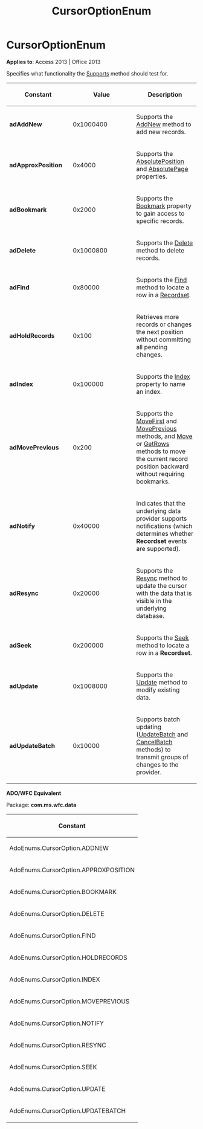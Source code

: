 ﻿---
title: CursorOptionEnum
TOCTitle: CursorOptionEnum
ms:assetid: 3c118c08-02f2-5290-1cef-29e97c35fddc
ms:mtpsurl: https://msdn.microsoft.com/en-us/library/JJ249155(v=office.15)
ms:contentKeyID: 48544303
ms.date: 09/18/2015
mtps_version: v=office.15
---

# CursorOptionEnum


**Applies to**: Access 2013 | Office 2013

Specifies what functionality the [Supports](supports-method-ado.md) method should test for.

<table>
<colgroup>
<col style="width: 33%" />
<col style="width: 33%" />
<col style="width: 33%" />
</colgroup>
<thead>
<tr class="header">
<th><p>Constant</p></th>
<th><p>Value</p></th>
<th><p>Description</p></th>
</tr>
</thead>
<tbody>
<tr class="odd">
<td><p><strong>adAddNew</strong></p></td>
<td><p>0x1000400</p></td>
<td><p>Supports the <a href="addnew-method-ado.md">AddNew</a> method to add new records.</p></td>
</tr>
<tr class="even">
<td><p><strong>adApproxPosition</strong></p></td>
<td><p>0x4000</p></td>
<td><p>Supports the <a href="absoluteposition-property-ado.md">AbsolutePosition</a> and <a href="absolutepage-property-ado.md">AbsolutePage</a> properties.</p></td>
</tr>
<tr class="odd">
<td><p><strong>adBookmark</strong></p></td>
<td><p>0x2000</p></td>
<td><p>Supports the <a href="bookmark-property-ado.md">Bookmark</a> property to gain access to specific records.</p></td>
</tr>
<tr class="even">
<td><p><strong>adDelete</strong></p></td>
<td><p>0x1000800</p></td>
<td><p>Supports the <a href="delete-method-ado-recordset.md">Delete</a> method to delete records.</p></td>
</tr>
<tr class="odd">
<td><p><strong>adFind</strong></p></td>
<td><p>0x80000</p></td>
<td><p>Supports the <a href="find-method-ado.md">Find</a> method to locate a row in a <a href="recordset-object-ado.md">Recordset</a>.</p></td>
</tr>
<tr class="even">
<td><p><strong>adHoldRecords</strong></p></td>
<td><p>0x100</p></td>
<td><p>Retrieves more records or changes the next position without committing all pending changes.</p></td>
</tr>
<tr class="odd">
<td><p><strong>adIndex</strong></p></td>
<td><p>0x100000</p></td>
<td><p>Supports the <a href="index-property-ado.md">Index</a> property to name an index.</p></td>
</tr>
<tr class="even">
<td><p><strong>adMovePrevious</strong></p></td>
<td><p>0x200</p></td>
<td><p>Supports the <a href="movefirst-movelast-movenext-and-moveprevious-methods-ado.md">MoveFirst</a> and <a href="movefirst-movelast-movenext-and-moveprevious-methods-ado.md">MovePrevious</a> methods, and <a href="move-method-ado.md">Move</a> or <a href="getrows-method-ado.md">GetRows</a> methods to move the current record position backward without requiring bookmarks.</p></td>
</tr>
<tr class="odd">
<td><p><strong>adNotify</strong></p></td>
<td><p>0x40000</p></td>
<td><p>Indicates that the underlying data provider supports notifications (which determines whether <strong>Recordset</strong> events are supported).</p></td>
</tr>
<tr class="even">
<td><p><strong>adResync</strong></p></td>
<td><p>0x20000</p></td>
<td><p>Supports the <a href="resync-method-ado.md">Resync</a> method to update the cursor with the data that is visible in the underlying database.</p></td>
</tr>
<tr class="odd">
<td><p><strong>adSeek</strong></p></td>
<td><p>0x200000</p></td>
<td><p>Supports the <a href="seek-method-ado.md">Seek</a> method to locate a row in a <strong>Recordset</strong>.</p></td>
</tr>
<tr class="even">
<td><p><strong>adUpdate</strong></p></td>
<td><p>0x1008000</p></td>
<td><p>Supports the <a href="update-method-ado.md">Update</a> method to modify existing data.</p></td>
</tr>
<tr class="odd">
<td><p><strong>adUpdateBatch</strong></p></td>
<td><p>0x10000</p></td>
<td><p>Supports batch updating (<a href="updatebatch-method-ado.md">UpdateBatch</a> and <a href="cancelbatch-method-ado.md">CancelBatch</a> methods) to transmit groups of changes to the provider.</p></td>
</tr>
</tbody>
</table>


**ADO/WFC Equivalent**

Package: **com.ms.wfc.data**

<table>
<colgroup>
<col style="width: 100%" />
</colgroup>
<thead>
<tr class="header">
<th><p>Constant</p></th>
</tr>
</thead>
<tbody>
<tr class="odd">
<td><p>AdoEnums.CursorOption.ADDNEW</p></td>
</tr>
<tr class="even">
<td><p>AdoEnums.CursorOption.APPROXPOSITION</p></td>
</tr>
<tr class="odd">
<td><p>AdoEnums.CursorOption.BOOKMARK</p></td>
</tr>
<tr class="even">
<td><p>AdoEnums.CursorOption.DELETE</p></td>
</tr>
<tr class="odd">
<td><p>AdoEnums.CursorOption.FIND</p></td>
</tr>
<tr class="even">
<td><p>AdoEnums.CursorOption.HOLDRECORDS</p></td>
</tr>
<tr class="odd">
<td><p>AdoEnums.CursorOption.INDEX</p></td>
</tr>
<tr class="even">
<td><p>AdoEnums.CursorOption.MOVEPREVIOUS</p></td>
</tr>
<tr class="odd">
<td><p>AdoEnums.CursorOption.NOTIFY</p></td>
</tr>
<tr class="even">
<td><p>AdoEnums.CursorOption.RESYNC</p></td>
</tr>
<tr class="odd">
<td><p>AdoEnums.CursorOption.SEEK</p></td>
</tr>
<tr class="even">
<td><p>AdoEnums.CursorOption.UPDATE</p></td>
</tr>
<tr class="odd">
<td><p>AdoEnums.CursorOption.UPDATEBATCH</p></td>
</tr>
</tbody>
</table>

